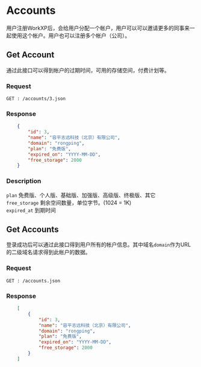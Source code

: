 # Accounts
用户注册WorkXP后，会给用户分配一个帐户，用户可以可以邀请更多的同事来一起使用这个帐户。用户也可以注册多个帐户（公司）。

## Get Account
通过此接口可以得到帐户的过期时间，可用的存储空间，付费计划等。
### Request
`GET : /accounts/3.json`  

### Response

```json
	{
		"id": 3, 
		"name": "容平志远科技（北京）有限公司", 
		"domain": "rongping",
		"plan": "免费版",
		"expired_on": "YYYY-MM-DD",
		"free_storage": 2000
	}
```
### Description
`plan` 免费版、个人版、基础版、加强版、高级版、终极版、其它  
`free_storage` 剩余空间数量，单位字节。(1024 = 1K)  
`expired_at` 到期时间  

## Get Accounts
登录成功后可以通过此接口得到用户所有的帐户信息。其中域名`domain`作为URL的二级域名请求得到此帐户的数据。
### Request
`GET : /accounts.json`  

### Response

```json
	[
		{
			"id": 3, 
			"name": "容平志远科技（北京）有限公司", 
			"domain": "rongping",
			"plan": "免费版",
			"expired_on": "YYYY-MM-DD",
			"free_storage": 2000
		}
	]
```

